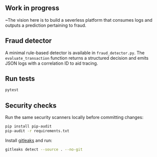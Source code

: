 Work in progress
-------------------------------
~The vision here is to build a severless platform that consumes logs and outputs a prediction pertaining to fraud.

## Fraud detector

A minimal rule-based detector is available in `fraud_detector.py`. The `evaluate_transaction`
function returns a structured decision and emits JSON logs with a correlation ID to aid
tracing.

## Run tests

```bash
pytest
```

## Security checks

Run the same security scanners locally before committing changes:

```bash
pip install pip-audit
pip-audit -r requirements.txt
```

Install [gitleaks](https://github.com/gitleaks/gitleaks#installation) and run:

```bash
gitleaks detect --source . --no-git
```
